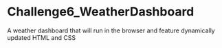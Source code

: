 # Challenge6_WeatherDashboard
A weather dashboard that will run in the browser and feature dynamically updated HTML and CSS
